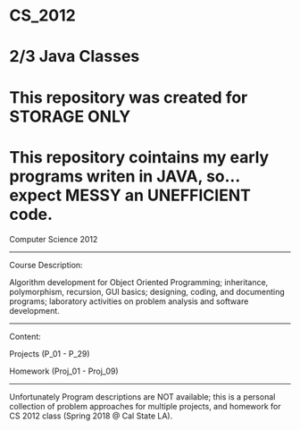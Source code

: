 # CS_2012
# 2/3 Java Classes
# This repository was created for STORAGE ONLY
# This repository cointains my early programs writen in JAVA, so... expect MESSY an UNEFFICIENT code. 

Computer Science 2012
**********************************************************************************************************************************
Course Description:

Algorithm development for Object Oriented Programming; inheritance, polymorphism, recursion, GUI basics; designing, coding, and documenting programs; laboratory activities on problem analysis and software development.
**********************************************************************************************************************************
Content:

Projects (P_01 - P_29)

Homework (Proj_01 - Proj_09)
**********************************************************************************************************************************
Unfortunately Program descriptions are NOT available; this is a personal collection of problem approaches for multiple projects, and homework for CS 2012 class (Spring 2018 @ Cal State LA).


